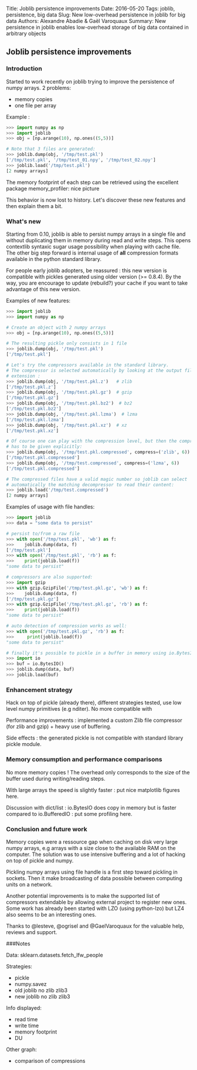 Title: Joblib persistence improvements
Date: 2016-05-20
Tags: joblib, persistence, big data
Slug: New low-overhead persistence in joblib for big data
Authors: Alexandre Abadie & Gaël Varoquaux
Summary: New persistence in joblib enables low-overhead storage of big data contained in arbitrary objects

## Joblib persistence improvements

### Introduction

Started to work recently on joblib trying to improve the persistence of numpy
arrays. 2 problems:
* memory copies
* one file per array

Example :
```python
>>> import numpy as np
>>> import joblib
>>> obj = [np.arange(10), np.ones((5,5))]

# Note that 3 files are generated:
>>> joblib.dump(obj, '/tmp/test.pkl')
['/tmp/test.pkl', '/tmp/test_01.npy', '/tmp/test_02.npy']
>>> joblib.load('/tmp/test.pkl')
[2 numpy arrays]
```

The memory footprint of each step can be retrieved using the excellent package
memory_profiler:
<image>nice picture</image>

This behavior is now lost to history. Let's discover these new features and then
explain them a bit.

### What's new

Starting from 0.10, joblib is able to persist numpy arrays in a single file and
without duplicating them in memory during read and write steps. This opens
contextlib syntaxic sugar usage possibility when playing with cache file. The
other big step forward is internal usage of __all__ compression formats
available in the python standard library.

For people early joblib adopters, be reassured : this new version is compatible
with pickles generated using older version (>= 0.8.4). By the way, you are
encourage to update (rebuild?) your cache if you want to take advantage of this
new version.

Examples of new features:
```python
>>> import joblib
>>> import numpy as np

# Create an object with 2 numpy arrays
>>> obj = [np.arange(10), np.ones((5,5))]

# The resulting pickle only consists in 1 file
>>> joblib.dump(obj, '/tmp/test.pkl')
['/tmp/test.pkl']

# Let's try the compressors available in the standard library.
# The compressor is selected automatically by looking at the output file
# extension :
>>> joblib.dump(obj, '/tmp/test.pkl.z')   # zlib
['/tmp/test.pkl.z']
>>> joblib.dump(obj, '/tmp/test.pkl.gz')  # gzip
['/tmp/test.pkl.gz']
>>> joblib.dump(obj, '/tmp/test.pkl.bz2')  # bz2
['/tmp/test.pkl.bz2']
>>> joblib.dump(obj, '/tmp/test.pkl.lzma')  # lzma
['/tmp/test.pkl.lzma']
>>> joblib.dump(obj, '/tmp/test.pkl.xz')  # xz
['/tmp/test.pkl.xz']

# Of course one can play with the compression level, but then the compressor
# has to be given explicitly:
>>> joblib.dump(obj, '/tmp/test.pkl.compressed', compress=('zlib', 6))
['/tmp/test.pkl.compressed']
>>> joblib.dump(obj, '/tmp/test.compressed', compress=('lzma', 6))
['/tmp/test.pkl.compressed']

# The compressed files have a valid magic number so joblib can select
# automatically the matching decompressor to read their content:
>>> joblib.load('/tmp/test.compressed')
[2 numpy arrays]
```

Examples of usage with file handles:
```python
>>> import joblib
>>> data = "some data to persist"

# persist to/from a raw file
>>> with open('/tmp/test.pkl', 'wb') as f:
>>>    joblib.dump(data, f)
['/tmp/test.pkl']
>>> with open('/tmp/test.pkl', 'rb') as f:
>>>    print(joblib.load(f))
"some data to persist"

# compressors are also supported:
>>> import gzip
>>> with gzip.GzipFile('/tmp/test.pkl.gz', 'wb') as f:
>>>    joblib.dump(data, f)
['/tmp/test.pkl.gz']
>>> with gzip.GzipFile('/tmp/test.pkl.gz', 'rb') as f:
>>>    print(joblib.load(f))
"some data to persist"

# auto detection of compression works as well:
>>> with open('/tmp/test.pkl.gz', 'rb') as f:
>>>     print(joblib.load(f))
"some data to persist"

# finally it's possible to pickle in a buffer in memory using io.BytesIO:
>>> import io
>>> buf = io.BytesIO()
>>> joblib.dump(data, buf)
>>> joblib.load(buf)
```

### Enhancement strategy

Hack on top of pickle (already there), different strategies tested, use low level numpy primitives
(e.g nditer). No more compatible with

Performance improvements : implemented a custom Zlib file compressor (for zlib and
gzip) + heavy use of buffering.

Side effects : the generated pickle is not compatible with standard library
pickle module.

### Memory consumption and performance comparisons

No more memory copies ! The overhead only corresponds to the size of the buffer
used during writing/reading steps.

With large arrays the speed is slightly faster : put nice matplotlib figures here.

Discussion with dict/list : io.BytesIO does copy in memory but is faster
compared to io.BufferedIO : put some profiling here.

### Conclusion and future work

Memory copies were a ressource gap when caching on disk very large
numpy arrays, e.g arrays with a size close to the available RAM on the computer.
The solution was to use intensive buffering and a lot of hacking on top of
pickle and numpy.

Pickling numpy arrays using file handle is a first step toward pickling in
sockets. Then it make broadcasting of data possible between computing units on a
network.

Another potential improvements is to make the supported list of compressors
extendable by allowing external project to register new ones. Some work has
already been started with LZO (using python-lzo) but LZ4 also seems to be an
interesting ones.

Thanks to @lesteve, @ogrisel and @GaelVaroquaux for the valuable help, reviews
and support.


###Notes

Data: sklearn.datasets.fetch_lfw_people

Strategies:

- pickle
- numpy.savez
- old joblib
  no zlib
  zlib3
- new joblib
  no zlib
  zlib3

Info displayed:
- read time
- write time
- memory footprint
- DU

Other graph:
 - comparison of compressions


